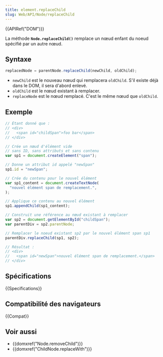 ```yaml
---
title: element.replaceChild
slug: Web/API/Node/replaceChild
---
```


{{APIRef("DOM")}}

La méthode **`Node.replaceChild()`** remplace un nœud enfant du noeud spécifié par un autre nœud.

## Syntaxe

```js
replacedNode = parentNode.replaceChild(newChild, oldChild);
```

- `newChild` est le nouveau nœud qui remplacera `oldChild`. S'il existe déjà dans le DOM, il sera d'abord enlevé.
- `oldChild` est le nœud existant à remplacer.
- `replaceNode` est le nœud remplacé. C'est le même nœud que `oldChild`.

## Exemple

```js
// Étant donné que :
// <div>
//   <span id="childSpan">foo bar</span>
// </div>

// Crée un nœud d'élément vide
// sans ID, sans attributs et sans contenu
var sp1 = document.createElement("span");

// Donne un attribut id appelé "newSpan"
sp1.id = "newSpan";

// Crée du contenu pour le nouvel élément
var sp1_content = document.createTextNode(
  "nouvel élément span de remplacement.",
);

// Applique ce contenu au nouvel élément
sp1.appendChild(sp1_content);

// Construit une référence au nœud existant à remplacer
var sp2 = document.getElementById("childSpan");
var parentDiv = sp2.parentNode;

// Remplacer le noeud existant sp2 par le nouvel élément span sp1
parentDiv.replaceChild(sp1, sp2);

// Résultat :
// <div>
//   <span id="newSpan">nouvel élément span de remplacement.</span>
// </div>
```

## Spécifications

{{Specifications}}

## Compatibilité des navigateurs

{{Compat}}

## Voir aussi

- {{domxref("Node.removeChild")}}
- {{domxref("ChildNode.replaceWith")}}
